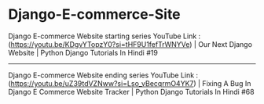 # Django-E-commerce-Site
Django E-commerce Website starting series 
YouTube Link : (https://youtu.be/KDgvYTopzY0?si=tHF9U1fefTrWNYVe) | Our Next Django Website | Python Django Tutorials In Hindi #19
_____________________________________________________________________________________________________________________________________
Django E-commerce Website ending series
YouTube Link :(https://youtu.be/uZ39tdVZNww?si=Lso_vBecqrmO4YK7) | Fixing A Bug In Django E Commerce Website Tracker | Python Django Tutorials In Hindi #68

